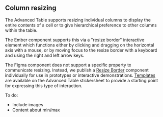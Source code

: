 ## Column resizing

The Advanced Table supports resizing individual columns to display the entire contents of a cell or to give hierarchical preference to other columns within the table.

The Ember component supports this via a "resize border" interactive element which functions either by clicking and dragging on the horizontal axis with a mouse, or by moving focus to the resize border with a keyboard and using the right and left arrow keys.

The Figma component does not support a specific property to communicate resizing. Instead, we publish a [Resize Border](#jory-to-update-this-link-when-figma-is-published) component individually for use in prototypes or interactive demonstrations. [Templates](#jory-to-update-this-link-when-figma-is-published) are available on the Advanced Table stickersheet to provide a starting point for expressing this type of interaction.

To do:

- Include images
- Content about min/max
